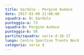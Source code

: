 ```yaml
---
title: Gardolo - Pergine Audace
date: 2017-03-09 21:00:00
squadra-a: Bc Gardolo
punteggio-a: 73
squadra-b: Pergine Audace
punteggio-b: 56
partite/squadra: serie-d-16-17
luogo: Centro Sportivo Trento Nord
categoria: serie d
---
```

